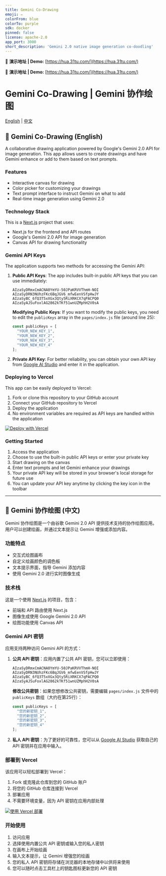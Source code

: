 ```yaml
---
title: Gemini Co-Drawing
emoji: ✏️
colorFrom: blue
colorTo: purple
sdk: docker
pinned: false
license: apache-2.0
app_port: 3000
short_description: 'Gemini 2.0 native image generation co-doodling'
---
```

🌈 **演示地址 | Demo:** [https://hua.31tu.com/](https://hua.31tu.com/)

🌈 **演示地址 | Demo:** [https://hua.31tu.com/](https://hua.31tu.com/)

# Gemini Co-Drawing | Gemini 协作绘图

[English](#english) | [中文](#chinese)

<a name="english"></a>
## 🎨 Gemini Co-Drawing (English)

A collaborative drawing application powered by Google's Gemini 2.0 API for image generation. This app allows users to create drawings and have Gemini enhance or add to them based on text prompts.

### Features

- Interactive canvas for drawing
- Color picker for customizing your drawings
- Text prompt interface to instruct Gemini on what to add
- Real-time image generation using Gemini 2.0

### Technology Stack

This is a [Next.js](https://nextjs.org) project that uses:
- Next.js for the frontend and API routes
- Google's Gemini 2.0 API for image generation
- Canvas API for drawing functionality

### Gemini API Keys

The application supports two methods for accessing the Gemini API:

1. **Public API Keys**: The app includes built-in public API keys that you can use immediately:
   ```
   AIzaSyDRmxCmACNA0YmYU-50JPaKRVVThmH-NOI
   AIzaSyDRN3NUhzFKc6BqJGV6_mfwEenVSfpHwJY
   AIzaSyBC_6fQ3T5xXGx3Qty5RiXRKCX7qPACPQ0
   AIzaSyAJSuFoxlAG2862kTKf51wnUZMphH2V0sA
   ```

   **Modifying Public Keys**: If you want to modify the public keys, you need to edit the `publicKeys` array in the `pages/index.js` file (around line 25):
   ```javascript
   const publicKeys = [
     "YOUR_NEW_KEY_1",
     "YOUR_NEW_KEY_2",
     "YOUR_NEW_KEY_3",
     "YOUR_NEW_KEY_4"
   ];
   ```

2. **Private API Key**: For better reliability, you can obtain your own API key from [Google AI Studio](https://aistudio.google.com/app/apikey) and enter it in the application.

### Deploying to Vercel

This app can be easily deployed to Vercel:

1. Fork or clone this repository to your GitHub account
2. Connect your GitHub repository to Vercel
3. Deploy the application
4. No environment variables are required as API keys are handled within the application

[![Deploy with Vercel](https://vercel.com/button)](https://vercel.com/new/clone?repository-url=https%3A%2F%2Fgithub.com%2Fcdpath%2Fgemini-codrawing-vercel)

### Getting Started

1. Access the application
2. Choose to use the built-in public API keys or enter your private key
3. Start drawing on the canvas
4. Enter text prompts and let Gemini enhance your drawings
5. Your private API key will be stored in your browser's local storage for future use
6. You can update your API key anytime by clicking the key icon in the toolbar

---

<a name="chinese"></a>
## 🎨 Gemini 协作绘图 (中文)

Gemini 协作绘图是一个由谷歌 Gemini 2.0 API 提供技术支持的协作绘图应用。用户可以创建绘画，并通过文本提示让 Gemini 增强或添加内容。

### 功能特点

- 交互式绘图画布
- 自定义绘画颜色的调色板
- 文本提示界面，指导 Gemini 添加内容
- 使用 Gemini 2.0 进行实时图像生成

### 技术栈

这是一个使用 [Next.js](https://nextjs.org) 的项目，包含：
- 前端和 API 路由使用 Next.js
- 图像生成使用 Google Gemini 2.0 API
- 绘图功能使用 Canvas API

### Gemini API 密钥

应用支持两种访问 Gemini API 的方式：

1. **公共 API 密钥**：应用内置了公共 API 密钥，您可以立即使用：
   ```
   AIzaSyDRmxCmACNA0YmYU-50JPaKRVVThmH-NOI
   AIzaSyDRN3NUhzFKc6BqJGV6_mfwEenVSfpHwJY
   AIzaSyBC_6fQ3T5xXGx3Qty5RiXRKCX7qPACPQ0
   AIzaSyAJSuFoxlAG2862kTKf51wnUZMphH2V0sA
   ```

   **修改公共密钥**：如果您想修改公共密钥，需要编辑 `pages/index.js` 文件中的 `publicKeys` 数组（大约在第25行）：
   ```javascript
   const publicKeys = [
     "您的新密钥_1",
     "您的新密钥_2",
     "您的新密钥_3",
     "您的新密钥_4"
   ];
   ```

2. **私人 API 密钥**：为了更好的可靠性，您可以从 [Google AI Studio](https://aistudio.google.com/app/apikey) 获取自己的 API 密钥并在应用中输入。

### 部署到 Vercel

该应用可以轻松部署到 Vercel：

1. Fork 或克隆此仓库到您的 GitHub 账户
2. 将您的 GitHub 仓库连接到 Vercel
3. 部署应用
4. 不需要环境变量，因为 API 密钥在应用内部处理

[![使用 Vercel 部署](https://vercel.com/button)](https://vercel.com/new/clone?repository-url=https%3A%2F%2Fgithub.com%2Fcdpath%2Fgemini-codrawing-vercel)

### 开始使用

1. 访问应用
2. 选择使用内置公共 API 密钥或输入您的私人密钥
3. 在画布上开始绘画
4. 输入文本提示，让 Gemini 增强您的绘画
5. 您的私人 API 密钥将存储在浏览器的本地存储中以供将来使用
6. 您可以随时点击工具栏上的钥匙图标更新您的 API 密钥
